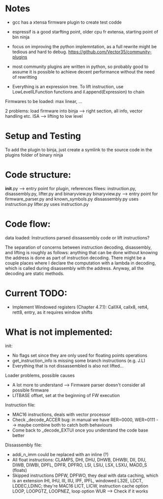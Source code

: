 # Notes

- gcc has a xtensa  firmware plugin to create test codde
- espressif is a good starfting point, older cpu fr extensa, starting point of bin ninja
- focus on improving the python implemntation, as a full rewrite might be tedious and hard to debug.
https://github.com/Vector35/community-plugins
- most community plugins are written in python, so probably good to assume it is possible to achieve decent performance without the need of rewritting

- Everything is an expression tree. To lift instruction, use LowLevelILFunction functions and il.append(Expression) to chain

Firmwares to be loaded: max linear, ...

2 problems:
  load firmware into binja --> right section, all info, vector handling etc.
  ISA --> lifting to low level


# Setup and Testing
To add the plugin to binja, just create a symlink to the source code in the plugins folder of binary ninja


# Code structure:
__init__.py --> entry point for plugin, references filees: instruction.py, disassembly.py, lifter.py and binaryview.py
binaryview.py --> entry point for firmware_parser.py and known_symbols.py
dissassembly.py uses instruction.py
lifter.py uses instruction.py

# Code flow:
data loaded:
Instructions parsed
dissassembly code or lift instructions?


The separation of concerns between instruction decoding, disassembly, and
lifting is roughly as follows: anything that can be done without knowing the
address is done as part of instruction decoding. There might be a couple places
where I declare the computation with a lambda in decoding, which is called
during disassembly with the address. Anyway, all the decoding are static
methods.

# Current TODO:
 - Implement Windowed registers (Chapter 4.7.1): CallX4, callx8, rett4, rett8, entry, as it requires window shifts

# What is not implemented:

init:
 - No flags set since they are only used for floating points operations
 - get_instruction_info is missing some branch instructions (e.g. J.L)
 - Everything that is not dissassembled is also not lifted...

Loader problems, possible causes
 - A lot more to understand --> Firmware parser doesn't consider all possible firmware
 - LITBASE offset, set at the beginning of FW execution

Instruction file:
 - MAC16 instructions, deals with vector processor
 - Check _decode_ACCER bug: in manual we have RER=0000, WER=0111 --> maybe combine both to catch both behaviours
 - Come back to _decode_EXTUI once you understand the code base better 

Dissassembly file:
 - addi_n_imm could be replaced with an inline (?)
 - All float instructions:
    CLAMPS,  DHI, DHU, DHWB, DHWBI, DII, DIU, DIWB, DIWBI, DPFL, DPFR, DPFRO,
    LSI, LSIU, LSX, LSXU, MADD_S (floats)
 - Skipped instructions
    DPFW, DPFWO, they deal with data caching, which is an extension
    IHI, IHU, III, IIU, IPF, IPFL, windowed L32E, LDCT, 
    LDDEC,LDINC; they're MAC16
    LICT, LICW, instruction cache option
    LOOP, LOOPGTZ, LOOPNEZ, loop option
    WUR --> Check if it works

